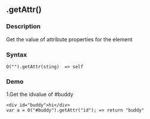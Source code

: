 ## .getAttr()

### Description

Get the value of attribute properties for the  element

### Syntax

	O("").getAttr(sting)  => self

### Demo

1.Get the idvalue of #buddy

	<div id="buddy">hi</div>
	var a = O("#buddy").getAttr("id"); => return "buddy"
